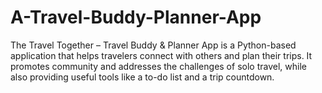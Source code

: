 # A-Travel-Buddy-Planner-App
The Travel Together – Travel Buddy &amp; Planner App is a Python-based application that helps travelers connect with others and plan their trips. It promotes community and addresses the challenges of solo travel, while also providing useful tools like a to-do list and a trip countdown. 

